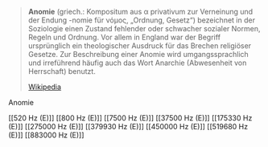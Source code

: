 > **Anomie** (griech.: Kompositum aus α privativum zur Verneinung und der Endung -nomie für νόμος, „Ordnung, Gesetz“) bezeichnet in der Soziologie einen Zustand fehlender oder schwacher sozialer Normen, Regeln und Ordnung. Vor allem in England war der Begriff ursprünglich ein theologischer Ausdruck für das Brechen religiöser Gesetze. Zur Beschreibung einer Anomie wird umgangssprachlich und irreführend häufig auch das Wort Anarchie (Abwesenheit von Herrschaft) benutzt.
>
> [Wikipedia](https://de.wikipedia.org/wiki/Anomie)

Anomie

[[520 Hz (E)]]
[[800 Hz (E)]]
[[7500 Hz (E)]]
[[37500 Hz (E)]]
[[175330 Hz (E)]]
[[275000 Hz (E)]]
[[379930 Hz (E)]]
[[450000 Hz (E)]]
[[519680 Hz (E)]]
[[883000 Hz (E)]]